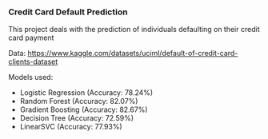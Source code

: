 ### Credit Card Default Prediction
This project deals with the prediction of individuals defaulting on their credit card payment

Data: https://www.kaggle.com/datasets/uciml/default-of-credit-card-clients-dataset

Models used:
- Logistic Regression (Accuracy: 78.24%)
- Random Forest (Accuracy: 82.07%)
- Gradient Boosting (Accuracy: 82.67%)
- Decision Tree (Accuracy: 72.59%)
- LinearSVC (Accuracy: 77.93%)